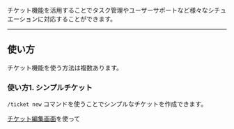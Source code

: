 チケット機能を活用することでタスク管理やユーザーサポートなど様々なシチュエーションに対応することができます。

---
## 使い方
チケット機能を使う方法は複数あります。

### 使い方1. シンプルチケット

`/ticket new` コマンドを使うことでシンプルなチケットを作成できます。

[チケット編集画面]()を使って